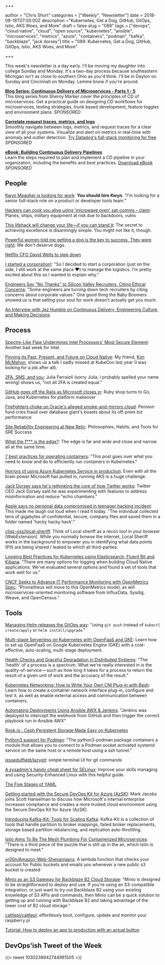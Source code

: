 +++

author = "Chris Short"
categories = ["Weekly", "Newsletter"]
date = 2018-08-18T07:00:00Z
description ="Kubernetes, Get a Dog, GitHub, GitOps, Istio, AKS Woes, and More"
draft = false
slug = "089"
tags = ["devops", "cloud native", "cloud", "open source", "kubernetes", "ansible", "microservices", "metrics", "azure", "containers", "podman", "kafka", "backblaze", "jack dorsey"]
title = "089: Kubernetes, Get a Dog, GitHub, GitOps, Istio, AKS Woes, and More"

+++

This week's newsletter is a day early. I'll be moving my daughter into college Sunday and Monday. It's a two-day process because southeastern Michigan isn't as close to southern Ohio as you'd think. I'll be in Dayton on Sunday and Cincinnati on Monday. Lemme know if you're around.

[**Blog Series: Continuous Delivery of Microservices - Parts 1 - 5**](https://www.gocd.org/tags/cd-for-microservices.html)  
This blog series from Sheroy Marker cover the principles of CD of microservices. Get a practical guide on designing CD workflows for microservices, testing strategies, trunk based development, feature toggles and environment plans. *SPONSORED*

[**Correlate request traces, metrics, and logs**](https://www.datadoghq.com/lpgs/?utm_source=Advertisement&utm_medium=Advertisement&utm_campaign=Devopsish-Newsletter)  
Smoothly navigate between logs, metrics, and request traces for a clear view of all your systems. Visualize and alert on metrics in real-time with anomaly and outlier detection. [Try Datadog's full-stack monitoring for free](https://www.datadoghq.com/lpgs/?utm_source=Advertisement&utm_medium=Advertisement&utm_campaign=Devopsish-Newsletter) *SPONSORED*

[**eBook: Building Continuous Delivery Pipelines**](https://go.weave.works/TPCS-devops-newsletter)  
Learn the steps required to plan and implement a CD pipeline in your organization, including the benefits and best practices. [Download eBook](https://go.weave.works/TPCS-devops-newsletter) *SPONSORED*


## People

[Kwyn Meagher is looking for work](https://blog.kwyn.io/hireme.html): **You should hire Kwyn**. "I'm looking for a senior full-stack role on a product or developer tools team."

[Hackers can cook you alive using 'microwave oven' sat-comms – claim](https://www.theregister.co.uk/2018/08/10/satellite_communications_microwave_oven_hacking/): Planes, ships, military equipment at risk due to backdoors, vulns

[This lifehack will change your life—if you can stand it](https://qz.com/1353399/this-lifehack-will-change-your-life-if-you-can-stand-it/): The secret to achieving excellence is disarmingly simple. You might not like it, though.

[Powerful women told me getting a dog is the key to success. They were right](https://qz.com/work/1347901/powerful-women-told-me-getting-a-dog-was-the-key-to-success-they-were-right/): We don't deserve dogs.

[Netflix CFO David Wells to step down](https://techcrunch.com/2018/08/13/netflix-cfo-david-wells-to-step-down/)

[I started a corporation!](https://jvns.ca/blog/2018/08/14/i-started-a-company-/): "So I decided to start a corporation (just on the side, I still work at the same place ❤) to manage the logistics. I'm pretty excited about this so I wanted to explain why."

[Engineers Say "No Thanks" to Silicon Valley Recruiters, Citing Ethical Concerns](https://spectrum.ieee.org/view-from-the-valley/at-work/tech-careers/engineers-say-no-thanks-to-silicon-valley-recruiters-citing-ethical-concerns): "Some engineers are turning down tech recruiters by citing concerns about corporate values." One good thing the Baby Boomers showed us is that selling your soul for work doesn't actually get you much.

[An Interview with Jez Humble on Continuous Delivery, Engineering Culture, and Making Decisions](https://www.split.io/blog/jez-humble-interview-decisions-2018/)

## Process

[Spectre-Like Flaw Undermines Intel Processors' Most Secure Element](https://www.wired.com/story/foreshadow-intel-secure-enclave-vulnerability/): Another bad week for Intel.

[Pinning its Past, Present, and Future on Cloud Native](https://www.cncf.io/blog/2018/08/14/pinning-its-past-present-and-future-on-cloud-native/): My friend, [Kim McMahon](https://kimmcmahon.me/), shows us a talk I sadly missed at KubeCon last year (I was looking for a job after all).

[2FA, SMS, and you](https://www.juliaferraioli.com/blog/2018/08/2fa-sms-you/): Julia Ferraioli (sorry Julia, I probably spelled your name wrong) shows us, "not all 2FA is created equal."

[GitHub goes off the Rails as Microsoft closes in](https://www.theregister.co.uk/2018/08/16/github_rails_microsoft/): Ruby shop turns to Go, Java, and Kubernetes for platform makeover

[Firefighters choke on Oracle's alleged smoke-and-mirrors cloud](https://www.theregister.co.uk/2018/08/13/oracle_sued_cloud_numbers/): Pension fund cries fraud over database giant's boasts about its off-prem biz performance

[Site Reliability Engineering at New Relic](https://newrelic.com/resource/site-reliability-engineering): Philosophies, Habits, and Tools for SRE Success

[What the f*** is the edge?](https://arcentry.com/blog/what-the-f-is-the-edge/): The edge is far and wide and close and narrow all at the same time.

[7 best practices for operating containers](https://cloud.google.com/blog/products/gcp/7-best-practices-operating-containers): "This post goes over what you need to know and do to efficiently run containers in Kubernetes."

[Horrors of using Azure Kubernetes Service in production](https://movingfulcrum.com/horrors-of-using-azure-kubernetes-service-in-production/): Even with all the brain power Microsoft has pulled in, running AKS is a huge challenge.

[Jack Dorsey says he's rethinking the core of how Twitter works](https://www.washingtonpost.com/technology/2018/08/15/jack-dorsey-says-hes-rethinking-core-how-twitter-works/): Twitter CEO Jack Dorsey said he was experimenting with features to address misinformation and reduce "echo chambers."

[Apple says no personal data compromised in teenager hacking incident](https://9to5mac.com/2018/08/17/personal-data-safe-teenager-hacker/): This made me laugh out loud when I read it today. "The individual collected tens of gigabytes of confidential, secure, company files and saved them in a folder named 'hacky hacky hack'."

[cliqz-oss/local-sheriff](https://github.com/cliqz-oss/local-sheriff): Think of Local sheriff as a recon tool in your browser (WebExtension). While you normally browse the internet, Local Sheriff works in the background to empower you in identifying what data points (PII) are being shared / leaked to which all third-parties.

[Logging Best Practices for Kubernetes using Elasticsearch, Fluent Bit and Kibana](https://itnext.io/logging-best-practices-for-kubernetes-using-elasticsearch-fluent-bit-and-kibana-be9b7398dfee): "There are many options for logging when building Cloud Native applications. We've evaluated several options and found a set of tools that work well for us."

[CNCF Seeks to Advance IT Performance Monitoring with OpenMetrics Spec](https://thenewstack.io/cncf-seeks-to-advance-it-performance-monitoring-with-openmetrics-project/): "Prometheus will move to this OpenMetrics model, as will microservices-oriented monitoring software from InfluxData, Sysdig, Weave, and OpenCensus."

## Tools

[Managing Helm releases the GitOps way](https://www.weave.works/blog/managing-helm-releases-the-gitops-way): "using `git push` instead of `kubectl create/apply` or `helm install/upgrade`."

[Multi-stage Serverless on Kubernetes with OpenFaaS and GKE](https://www.openfaas.com/blog/gke-multi-stage/): Learn how to set up OpenFaaS on Google Kubernetes Engine (GKE) with a cost-effective, auto-scaling, multi-stage deployment.

[Health Checks and Graceful Degradation in Distributed Systems](https://medium.com/@copyconstruct/health-checks-in-distributed-systems-aa8a0e8c1672): "The 'health' of a process is a spectrum. What we're really interested in is the quality-of-service — such as how long it takes for a process to return the result of a given unit of work and the accuracy of the result."

[Kubernetes Networking: How to Write Your Own CNI Plug-in with Bash](https://www.altoros.com/blog/kubernetes-networking-writing-your-own-simple-cni-plug-in-with-bash/): Learn how to create a container network interface plug-in, configure and test it, as well as enable external access and communication between containers.

[Automating Deployments Using Ansible AWX & Jenkins](https://n4stack.io/2018/08/15/automating-deployments-ansible-jenkins/): "Jenkins was deployed to intercept the webhook from GitHub and then trigger the correct playbook run in Ansible AWX"

[Rook.io : Ceph Persistent Storage Made Easy on Kubernetes](https://www.linkedin.com/pulse/rookio-ceph-persistent-storage-made-easy-kubernetes-gokul-chandra/)

[Python3 support for Podman](https://medium.com/cri-o/python3-support-for-podman-a0a2395c3b4): "The python3-podman package containers a module that allows you to connect to a Podman socket activated systemd service on the same host or a remote host using a ssh tunnel."

[jesseduffield/lazygit](https://github.com/jesseduffield/lazygit): simple terminal UI for git commands

[A sysadmin's handy cheat sheet for SELinux](https://opensource.com/article/18/8/cheat-sheet-selinux): Improve your skills managing and using Security-Enhanced Linux with this helpful guide.

[The Five Stages of YAML](https://brokenco.de/2018/08/15/five-stages-of-yaml.html)

[Getting started with the Secure DevOps Kit for Azure (AzSK)](https://channel9.msdn.com/Shows/Azure-Friday/Getting-started-with-the-Secure-DevOps-Kit-for-Azure-AzSK): Mark Jacobs joins Scott Hanselman to discuss how Microsoft's internal enterprise increases compliance and creates a more trusted cloud environment using the Secure DevOps Kit for Azure (AzSK).

[Introducing Kafka-Kit: Tools for Scaling Kafka](https://www.datadoghq.com/blog/engineering/introducing-kafka-kit-tools-for-scaling-kafka/): Kafka-Kit is a collection of tools that handle partition to broker mappings, failed broker replacements, storage based partition rebalancing, and replication auto-throttling.

[Istio Aims To Be The Mesh Plumbing For Containerized Microservices](https://www.nextplatform.com/2018/08/15/istio-aims-to-be-the-mesh-plumbing-for-containerized-microservices/): "There is a third piece of the puzzle that is still up in the air, which Istio is designed to meet."

[vr00n/Amazon-Web-Shenanigans](https://github.com/vr00n/Amazon-Web-Shenanigans): A lambda function that checks your account for Public buckets and emails you whenever a new public s3 bucket is created

[Minio as an S3 Gateway for Backblaze B2 Cloud Storage](https://www.backblaze.com/blog/how-to-use-minio-with-b2-cloud-storage/): "Minio is designed to be straightforward to deploy and use. If you're using an S3-compatible integration, or just want to try out Backblaze B2 using your existing knowledge of S3 APIs and commands, then Minio can be a quick solution to getting up and running with Backblaze B2 and taking advantage of the lower cost of B2 cloud storage."

[cattlepi/cattlepi](https://github.com/cattlepi/cattlepi): effortlessly boot, configure, update and monitor your raspberry pi

[Tutorial: How to deploy an app to production with an actual button](https://blog.github.com/2018-08-16-how-to-deploy-to-production-with-an-actual-button/)

## DevOps'ish Tweet of the Week

{{< tweet 1030238942744981505 >}}
